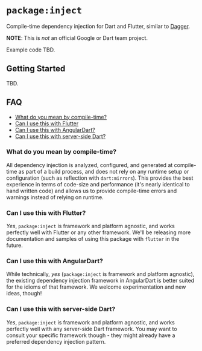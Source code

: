 # `package:inject`

Compile-time dependency injection for Dart and Flutter, similar to [Dagger][].

[Dagger]: https://google.github.io/dagger/

**NOTE**: This is _not_ an official Google or Dart team project.

Example code TBD.

## Getting Started

TBD.

## FAQ

* [What do you mean by compile-time?](#what-do-you-mean-by-compile-time?)
* [Can I use this with Flutter](#can-i-use-this-with-flutter?)
* [Can I use this with AngularDart?](#can-i-use-this-with-angulardart?)
* [Can I use this with server-side Dart?](#can-i-use-this-with-server-side-dart?)

### What do you mean by compile-time?

All dependency injection is analyzed, configured, and generated at compile-time
as part of a build process, and does not rely on any runtime setup or
configuration (such as reflection with `dart:mirrors`). This provides the best
experience in terms of code-size and performance (it's nearly identical to hand
written code) and allows us to provide compile-time errors and warnings instead
of relying on runtime.

### Can I use this with Flutter?

_Yes_, `package:inject` is framework and platform agnostic, and works perfectly
well with Flutter or any other framework. We'll be releasing more
documentation and samples of using this package with `flutter` in the future.

### Can I use this with AngularDart?

While technically, _yes_ (`package:inject` is framework and platform agnostic),
the existing dependency injection framework in AngularDart is better suited for
the idioms of that framework. We welcome experimentation and new ideas, though!

### Can I use this with server-side Dart?

_Yes_, `package:inject` is framework and platform agnostic, and works perfectly
well with any server-side Dart framework. You may want to consult your specific
framework though - they might already have a preferred dependency injection
pattern.
